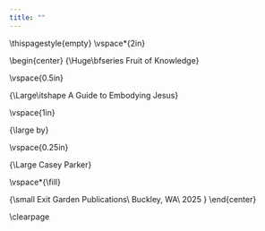 ```yaml
---
title: ""
---
```


\thispagestyle{empty}
\vspace*{2in}

\begin{center}
{\Huge\bfseries Fruit of Knowledge}

\vspace{0.5in}

{\Large\itshape A Guide to Embodying Jesus}

\vspace{1in}

{\large by}

\vspace{0.25in}

{\Large Casey Parker}

\vspace*{\fill}

{\small
Exit Garden Publications\\
Buckley, WA\\
2025
}
\end{center}

\clearpage
